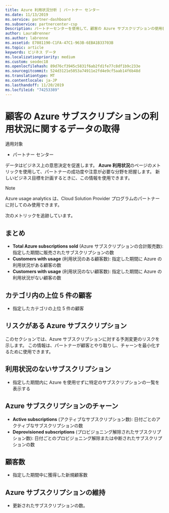 ```yaml
---
title: Azure 利用状況分析 | パートナー センター
ms.date: 11/13/2019
ms.service: partner-dashboard
ms.subservice: partnercenter-csp
Description: パートナーセンターを使用して、顧客の Azure サブスクリプションの使用状況に関するデータを取得する方法について説明します。
author: LauraBrenner
ms.author: labrenne
ms.assetid: E7081190-C1FA-47C1-963B-6EBA1B33703B
ms.topic: article
keywords: ビジネス データ
ms.localizationpriority: medium
ms.custom: seodec18
ms.openlocfilehash: 89d76cf3945c5831f6ab2fd1fe77c8df1b9c233e
ms.sourcegitcommit: 524d3121e5053a74911e2fd4e9cf5aab14f6b48d
ms.translationtype: MT
ms.contentlocale: ja-JP
ms.lasthandoff: 11/20/2019
ms.locfileid: "74253389"
---
```

# <a name="get-data-about-the-usage-of-your-customers-azure-subscriptions"></a>顧客の Azure サブスクリプションの利用状況に関するデータの取得

適用対象

- パートナー センター

データはビジネス上の意思決定を促進します。 **Azure 利用状況**のページのメトリックを使用して、パートナーの成功度や注意が必要な分野を把握します。 新しいビジネス目標を計画するときに、この情報を使用できます。

> [!NOTE]
> Azure usage analytics は、Cloud Solution Provider プログラムのパートナーに対してのみ使用できます。

次のメトリックを追跡しています。

## <a name="summary"></a>まとめ

- **Total Azure subscriptions sold** (Azure サブスクリプションの合計販売数): 指定した期間に販売されたサブスクリプションの数  
- **Customers with usage** (利用状況のある顧客数): 指定した期間に Azure の利用状況がある顧客の数  
- **Customers with usage** (利用状況のない顧客数): 指定した期間に Azure の利用状況がない顧客の数  

## <a name="top-5-customers-in-category"></a>カテゴリ内の上位 5 件の顧客

- 指定したカテゴリの上位 5 件の顧客  

## <a name="azure-subscriptions-at-risk"></a>リスクがある Azure サブスクリプション

このセクションでは、Azure サブスクリプションに対する予測変更のリスクを示します。 この情報は、パートナーが顧客とやり取りし、チャーンを最小化するために使用できます。

## <a name="subscriptions-without-usage"></a>利用状況のないサブスクリプション

- 指定した期間内に Azure を使用せずに特定のサブスクリプションの一覧を表示する  

## <a name="azure-subscription-churn"></a>Azure サブスクリプションのチャーン

- **Active subscriptions** (アクティブなサブスクリプション数): 日付ごとのアクティブなサブスクリプションの数  
- **Deprovisioned subscriptions** (プロビジョニング解除されたサブスクリプション数): 日付ごとのプロビジョニング解除または中断されたサブスクリプションの数  

## <a name="customer-count"></a>顧客数

- 指定した期間中に獲得した新規顧客数  

## <a name="azure-subscription-retention"></a>Azure サブスクリプションの維持

- 更新されたサブスクリプションの数。
